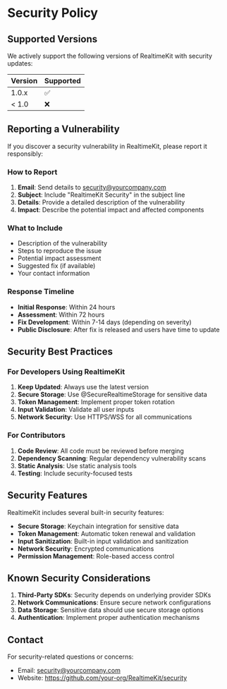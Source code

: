 # Security Policy

## Supported Versions

We actively support the following versions of RealtimeKit with security updates:

| Version | Supported          |
| ------- | ------------------ |
| 1.0.x   | :white_check_mark: |
| < 1.0   | :x:                |

## Reporting a Vulnerability

If you discover a security vulnerability in RealtimeKit, please report it responsibly:

### How to Report

1. **Email**: Send details to security@yourcompany.com
2. **Subject**: Include "RealtimeKit Security" in the subject line
3. **Details**: Provide a detailed description of the vulnerability
4. **Impact**: Describe the potential impact and affected components

### What to Include

- Description of the vulnerability
- Steps to reproduce the issue
- Potential impact assessment
- Suggested fix (if available)
- Your contact information

### Response Timeline

- **Initial Response**: Within 24 hours
- **Assessment**: Within 72 hours
- **Fix Development**: Within 7-14 days (depending on severity)
- **Public Disclosure**: After fix is released and users have time to update

## Security Best Practices

### For Developers Using RealtimeKit

1. **Keep Updated**: Always use the latest version
2. **Secure Storage**: Use @SecureRealtimeStorage for sensitive data
3. **Token Management**: Implement proper token rotation
4. **Input Validation**: Validate all user inputs
5. **Network Security**: Use HTTPS/WSS for all communications

### For Contributors

1. **Code Review**: All code must be reviewed before merging
2. **Dependency Scanning**: Regular dependency vulnerability scans
3. **Static Analysis**: Use static analysis tools
4. **Testing**: Include security-focused tests

## Security Features

RealtimeKit includes several built-in security features:

- **Secure Storage**: Keychain integration for sensitive data
- **Token Management**: Automatic token renewal and validation
- **Input Sanitization**: Built-in input validation and sanitization
- **Network Security**: Encrypted communications
- **Permission Management**: Role-based access control

## Known Security Considerations

1. **Third-Party SDKs**: Security depends on underlying provider SDKs
2. **Network Communications**: Ensure secure network configurations
3. **Data Storage**: Sensitive data should use secure storage options
4. **Authentication**: Implement proper authentication mechanisms

## Contact

For security-related questions or concerns:
- Email: security@yourcompany.com
- Website: https://github.com/your-org/RealtimeKit/security